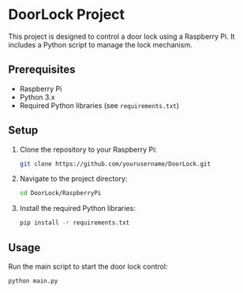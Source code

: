 # DoorLock Project

This project is designed to control a door lock using a Raspberry Pi. It includes a Python script to manage the lock mechanism.

## Prerequisites

- Raspberry Pi
- Python 3.x
- Required Python libraries (see `requirements.txt`)

## Setup

1. Clone the repository to your Raspberry Pi:
    ```sh
    git clone https://github.com/yourusername/DoorLock.git
    ```
2. Navigate to the project directory:
    ```sh
    cd DoorLock/RaspberryPi
    ```
3. Install the required Python libraries:
    ```sh
    pip install -r requirements.txt
    ```

## Usage

Run the main script to start the door lock control:
```sh
python main.py
```
